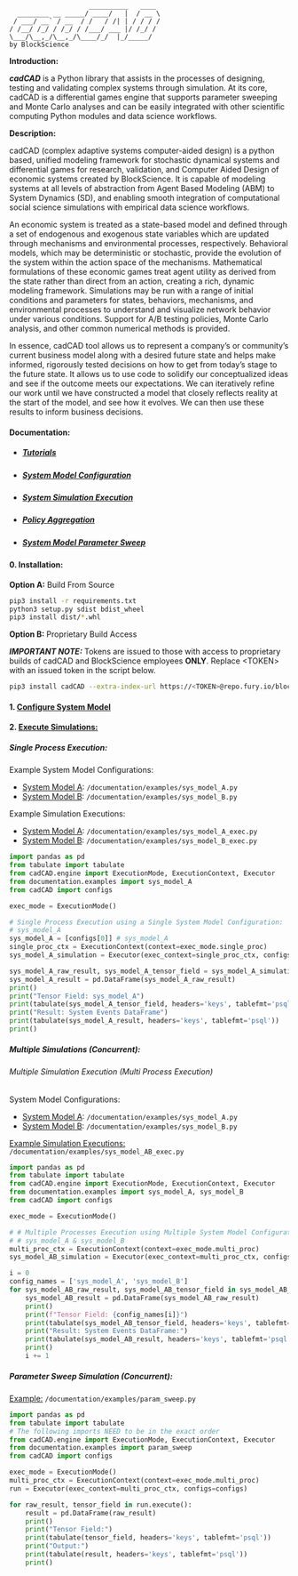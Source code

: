 ```
                    __________   ____ 
  ________ __ _____/ ____/   |  / __ \
 / ___/ __` / __  / /   / /| | / / / /
/ /__/ /_/ / /_/ / /___/ ___ |/ /_/ / 
\___/\__,_/\__,_/\____/_/  |_/_____/  
by BlockScience
```

**Introduction:**

***cadCAD*** is a Python library that assists in the processes of designing, testing and validating complex systems through 
simulation. At its core, cadCAD is a differential games engine that supports parameter sweeping and Monte Carlo analyses 
and can be easily integrated with other scientific computing Python modules and data science workflows.  

**Description:**

cadCAD (complex adaptive systems computer-aided design) is a python based, unified modeling framework for stochastic 
dynamical systems and differential games for research, validation, and Computer Aided Design of economic systems created 
by BlockScience. It is capable of modeling systems at all levels of abstraction from Agent Based Modeling (ABM) to 
System Dynamics (SD), and enabling smooth integration of computational social science simulations with empirical data 
science workflows.


An economic system is treated as a state-based model and defined through a set of endogenous and exogenous state 
variables which are updated through mechanisms and environmental processes, respectively. Behavioral models, which may 
be deterministic or stochastic, provide the evolution of the system within the action space of the mechanisms. 
Mathematical formulations of these economic games treat agent utility as derived from the state rather than direct from 
an action, creating a rich, dynamic modeling framework. Simulations may be run with a range of initial conditions and 
parameters for states, behaviors, mechanisms, and environmental processes to understand and visualize network behavior 
under various conditions. Support for A/B testing policies, Monte Carlo analysis, and other common numerical methods is 
provided.


In essence, cadCAD tool allows us to represent a company’s or community’s current business model along with a desired 
future state and helps make informed, rigorously tested decisions on how to get from today’s stage to the future state. 
It allows us to use code to solidify our conceptualized ideas and see if the outcome meets our expectations. We can 
iteratively refine our work until we have constructed a model that closely reflects reality at the start of the model, 
and see how it evolves. We can then use these results to inform business decisions.

#### Documentation:
* ##### [Tutorials](tutorials)
* ##### [System Model Configuration](documentation/Simulation_Configuration.md)
* ##### [System Simulation Execution](documentation/Simulation_Execution.md)
* ##### [Policy Aggregation](documentation/Policy_Aggregation.md)
* ##### [System Model Parameter Sweep](documentation/System_Model_Parameter_Sweep.md)

#### 0. Installation:

**Option A:** Build From Source
```bash
pip3 install -r requirements.txt
python3 setup.py sdist bdist_wheel
pip3 install dist/*.whl
```

**Option B:** Proprietary Build Access

***IMPORTANT NOTE:*** Tokens are issued to those with access to proprietary builds of cadCAD and BlockScience employees **ONLY**. 
Replace \<TOKEN\> with an issued token in the script below.
```bash
pip3 install cadCAD --extra-index-url https://<TOKEN>@repo.fury.io/blockscience/
```


#### 1. [Configure System Model](documentation/Simulation_Configuration.md)

#### 2. [Execute Simulations:](documentation/Simulation_Execution.md)

##### Single Process Execution:
Example System Model Configurations: 
* [System Model A](documentation/examples/sys_model_A.py): 
`/documentation/examples/sys_model_A.py`
* [System Model B](documentation/examples/sys_model_B.py): 
`/documentation/examples/sys_model_B.py`

Example Simulation Executions:
* [System Model A](documentation/examples/sys_model_A_exec.py): 
`/documentation/examples/sys_model_A_exec.py`
* [System Model B](documentation/examples/sys_model_B_exec.py): 
`/documentation/examples/sys_model_B_exec.py`

```python
import pandas as pd
from tabulate import tabulate
from cadCAD.engine import ExecutionMode, ExecutionContext, Executor
from documentation.examples import sys_model_A
from cadCAD import configs

exec_mode = ExecutionMode()

# Single Process Execution using a Single System Model Configuration:
# sys_model_A
sys_model_A = [configs[0]] # sys_model_A
single_proc_ctx = ExecutionContext(context=exec_mode.single_proc)
sys_model_A_simulation = Executor(exec_context=single_proc_ctx, configs=sys_model_A)

sys_model_A_raw_result, sys_model_A_tensor_field = sys_model_A_simulation.execute()
sys_model_A_result = pd.DataFrame(sys_model_A_raw_result)
print()
print("Tensor Field: sys_model_A")
print(tabulate(sys_model_A_tensor_field, headers='keys', tablefmt='psql'))
print("Result: System Events DataFrame")
print(tabulate(sys_model_A_result, headers='keys', tablefmt='psql'))
print()
```

##### Multiple Simulations (Concurrent):
###### Multiple Simulation Execution (Multi Process Execution)
System Model Configurations: 
* [System Model A](documentation/examples/sys_model_A.py): 
`/documentation/examples/sys_model_A.py`
* [System Model B](documentation/examples/sys_model_B.py): 
`/documentation/examples/sys_model_B.py`

[Example Simulation Executions:](documentation/examples/sys_model_AB_exec.py)
`/documentation/examples/sys_model_AB_exec.py`

```python
import pandas as pd
from tabulate import tabulate
from cadCAD.engine import ExecutionMode, ExecutionContext, Executor
from documentation.examples import sys_model_A, sys_model_B
from cadCAD import configs

exec_mode = ExecutionMode()

# # Multiple Processes Execution using Multiple System Model Configurations:
# # sys_model_A & sys_model_B
multi_proc_ctx = ExecutionContext(context=exec_mode.multi_proc)
sys_model_AB_simulation = Executor(exec_context=multi_proc_ctx, configs=configs)

i = 0
config_names = ['sys_model_A', 'sys_model_B']
for sys_model_AB_raw_result, sys_model_AB_tensor_field in sys_model_AB_simulation.execute():
    sys_model_AB_result = pd.DataFrame(sys_model_AB_raw_result)
    print()
    print(f"Tensor Field: {config_names[i]}")
    print(tabulate(sys_model_AB_tensor_field, headers='keys', tablefmt='psql'))
    print("Result: System Events DataFrame:")
    print(tabulate(sys_model_AB_result, headers='keys', tablefmt='psql'))
    print()
    i += 1
```

##### Parameter Sweep Simulation (Concurrent):
[Example:](documentation/examples/param_sweep.py) 
`/documentation/examples/param_sweep.py`

```python
import pandas as pd
from tabulate import tabulate
# The following imports NEED to be in the exact order
from cadCAD.engine import ExecutionMode, ExecutionContext, Executor
from documentation.examples import param_sweep
from cadCAD import configs

exec_mode = ExecutionMode()
multi_proc_ctx = ExecutionContext(context=exec_mode.multi_proc)
run = Executor(exec_context=multi_proc_ctx, configs=configs)

for raw_result, tensor_field in run.execute():
    result = pd.DataFrame(raw_result)
    print()
    print("Tensor Field:")
    print(tabulate(tensor_field, headers='keys', tablefmt='psql'))
    print("Output:")
    print(tabulate(result, headers='keys', tablefmt='psql'))
    print()
```
